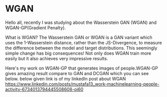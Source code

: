 # WGAN
Hello all, recently I was studying about the Wasserstein GAN (WGAN) and WGAN-GP(Gradient Penalty).

What is WGAN?
The Wasserstein GAN or WGAN is a GAN variant which uses the 1-Wasserstein distance, rather than the JS-Divergence, to measure the difference between the model and target distributions. This seemingly simple change has big consequences! Not only does WGAN train more easily but it also achieves very impressive results.

Here's my work on WGAN-GP that generates images of people.WGAN-GP gives amazing result compare to GAN and DCGAN which you can see below.
 below given link is of my linkedIn post about WGAN
https://www.linkedin.com/posts/mustafa13_work-machinelearning-people-activity-6734013794445508608-oi60
